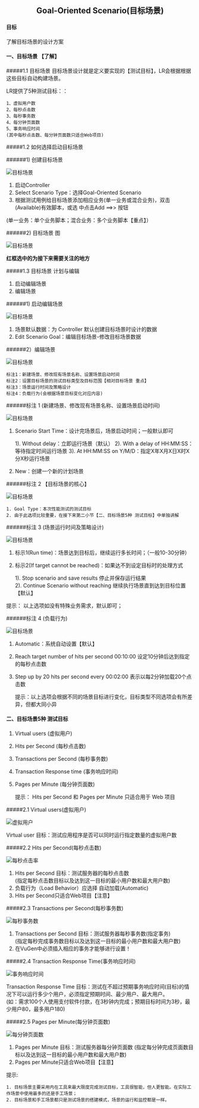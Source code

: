 ## <center>Goal-Oriented Scenario(目标场景)</center>

#### 目标

了解目标场景的设计方案

#### 一、目标场景 【了解】

#####1.1 目标场景
目标场景设计就是定义要实现的【测试目标】，LR会根据根据这些目标自动构建场景。

LR提供了5种测试目标：：
    
    1、虚拟用户数
    2、每秒点击数
    3、每秒事务数
    4、每分钟页面数
    5、事务响应时间
    (其中每秒点击数、每分钟页面数只适合Web项目)

#####1.2 如何选择启动目标场景

######1) 创建目标场景

![目标场景](/images2/Goal_01.png)

1. 启动Controller
2. Select Scenario Type：选择Goal-Oriented Scenario
3. 根据测试用例给目标场景添加相应业务(单一业务或混合业务)，双击(Available)有效脚本，或选
中点击Add ==>> 按钮

(单一业务：单个业务脚本；混合业务：多个业务脚本【重点】）

######2) 目标场景 图

![目标场景](/images2/Goal_02.png)

**红框选中的为接下来需要关注的地方**

#####1.3 目标场景 计划与编辑

1. 启动编辑场景
2. 编辑场景

######1) 启动编辑场景

![目标场景](/images2/Goal_03.png)

1. 场景默认数据：为 Controller 默认创建目标场景时设计的数据
2. Edit Scenario Goal：编辑目标场景-修改目标场景数据

######2）编辑场景

![目标场景](/images2/Goal_04.png)

    标注1：新建场景、修改现有场景名称、设置场景启动时间
    标注2：设置目标场景的测试目标类型及目标范围【相对目标场景 重点】
    标注3：场景运行时间及策略设计
    标注4：负载行为(会根据场景目标变化对应内容)

######标注 1 (新建场景、修改现有场景名称、设置场景启动时间)

![目标场景](/images2/Goal_05.png)

1. Scenario Start Time：设计完场景后，场景启动时间；一般默认即可

    1). Without delay：立即运行场景（默认）
    2). With a delay of HH:MM:SS：等待指定时间运行场景
    3). At HH:MM:SS on Y/M/D：指定X年X月X日X时X分X秒运行场景

2. New：创建一个新的计划场景

######标注 2 【目标场景的核心】

![目标场景](/images2/Goal_07.png)


    1. Goal Type：本次性能测试的测试目标
    2. 由于此选项比较重要，在接下来第二小节【二、目标场景5种 测试目标】中单独讲解

######标注 3 (场景运行时间及策略设计)

![目标场景](/images2/Goal_08.png)

1. 标示1(Run time)：场景达到目标后，继续运行多长时间；（一般10-30分钟）
2. 标示2(If target cannot be reached)：如果达不到设定目标时的处理方式

    1). Stop scenario and save results 停止并保存运行结果<br>
    2). Continue Scenario without reaching 继续执行场景直到达到目标位置 【默认】

提示：
    以上选项如没有特殊业务需求，默认即可；

######标注 4 (负载行为)

![目标场景](/images2/Goal_09.png)

1. Automatic：系统自动设置【默认】
2. Reach target number of hits per second 00:10:00 设定10分钟后达到指定的每秒点击数
3. Step up by 20 hits per second every 00:02:00 表示以每2分钟加载20个点击数

    提示：以上选项会根据不同的场景目标进行变化，目标类型不同选项会有所差异，但都大同小异

#### 二、目标场景5种 测试目标

1. Virtual users             (虚拟用户)
2. Hits per Second           (每秒点击数)
3. Transactions per Second   (每秒事务数)
4. Transaction Response time (事务响应时间)
5. Pages per Minute          (每分钟页面数)

    提示： Hits per Second 和 Pages per Minute 只适合用于 Web 项目

#####2.1 Virtual users(虚拟用户)

![虚拟用户](/images2/Goal_Type_01.png)

Virtual user 目标：测试应用程序是否可以同时运行指定数量的虚拟用户数

#####2.2 Hits per Second(每秒点击数)

![每秒点击率](/images2/Goal_Type_02.png)

1. Hits per Second 目标：测试服务器的每秒点击数<br>
(指定每秒点击数目标以及达到这一目标的最小用户数和最大用户数)
2. 负载行为（Load Behavior）应选择 自动加载(Automatic)
3. Hits per Second只适合Web项目【注意】

#####2.3 Transactions per Second(每秒事务数)

![每秒事务数](/images2/Goal_Type_03.png)

1. Transactions per Second 目标：测试服务器每秒事务数(指定事务)<br>
(指定每秒完成事务数目标以及达到这一目标的最小用户数和最大用户数)
2. 在VuGen中必须插入相应的事务才能够进行设置！

#####2.4 Transaction Response Time(事务响应时间)

![事务响应时间](/images2/Goal_Type_04.png)

Transaction Response Time 目标：测试在不超过预期事务响应时间(目标)的情况下可以运行多少个用户，必须指定预期时间、最少用户、最大用户。<br>
(如：需求100个人使用支付软件付款，在3秒钟内完成；预期目标时间为3秒，最少用户80，最多用户180)

#####2.5 Pages per Minute(每分钟页面数)

![每分钟页面数](/images2/Goal_Type_05.png)

1. Pages per Minute 目标：测试服务器每分钟页面数
(指定每分钟完成页面数目标以及达到这一目标的最小用户数和最大用户数)
2. Pages per Minute只适合Web项目【注意】

提示:

    1. 目标场景主要采用内在工具来最大限度完成测试目标，工具很智能，但人更智能。在实际工作场景中使用最多的还是手工场景；
    2. 目标场景和手工场景都只是测试场景的搭建模式，场景的运行和监控都是一样。
